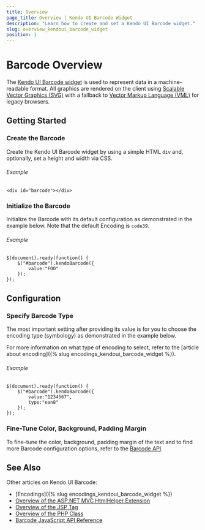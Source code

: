 ```yaml
---
title: Overview
page_title: Overview | Kendo UI Barcode Widget
description: "Learn how to create and set a Kendo UI Barcode widget."
slug: overview_kendoui_barcode_widget
position: 1
---
```


# Barcode Overview

The [Kendo UI Barcode widget](http://demos.telerik.com/kendo-ui/barcode/index) is used to represent data in a machine-readable format. All graphics are rendered on the client using [Scalable Vector Graphics (SVG)](http://www.w3.org/Graphics/SVG/) with a fallback to [Vector Markup Language (VML)](https://en.wikipedia.org/wiki/Vector_Markup_Language) for legacy browsers.

## Getting Started

### Create the Barcode

Create the Kendo UI Barcode widget by using a simple HTML `div` and, optionally, set a height and width via CSS.

###### Example

    <div id="barcode"></div>

### Initialize the Barcode

Initialize the Barcode with its default configuration as demonstrated in the example below. Note that the default Encoding is `code39`.

###### Example

    $(document).ready(function() {
        $("#barcode").kendoBarcode({
            value:"FOO"
        });
    });

## Configuration

### Specify Barcode Type

The most important setting after providing its value is for you to choose the encoding type (symbology) as demonstrated in the example below.

For more information on what type of encoding to select, refer to the [article about encoding]({% slug encodings_kendoui_barcode_widget %}).

###### Example

    $(document).ready(function() {
        $("#barcode").kendoBarcode({
            value:"1234567",
            type:"ean8"
        });
    });

### Fine-Tune Color, Background, Padding Margin

To fine-tune the color, background, padding margin of the text and to find more Barcode configuration options, refer to the [Barcode API](/api/javascript/dataviz/ui/barcode).

## See Also

Other articles on Kendo UI Barcode:

* [Encodings]({% slug encodings_kendoui_barcode_widget %})
* [Overview of the ASP.NET MVC HtmlHelper Extension](/aspnet-mvc/helpers/barcode/overview)
* [Overview of the JSP Tag](/jsp/tags/barcode/overview)
* [Overview of the PHP Class](/php/widgets/barcode/overview)
* [Barcode JavaScript API Reference](/api/javascript/dataviz/ui/barcode)
